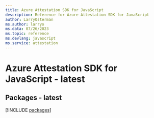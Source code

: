 ```yaml
---
title: Azure Attestation SDK for JavaScript
description: Reference for Azure Attestation SDK for JavaScript
author: LarryOsterman
ms.author: larryo
ms.data: 07/26/2023
ms.topic: reference
ms.devlang: javascript
ms.service: attestation
---
```

# Azure Attestation SDK for JavaScript - latest
## Packages - latest
[!INCLUDE [packages](attestation-index.md)]